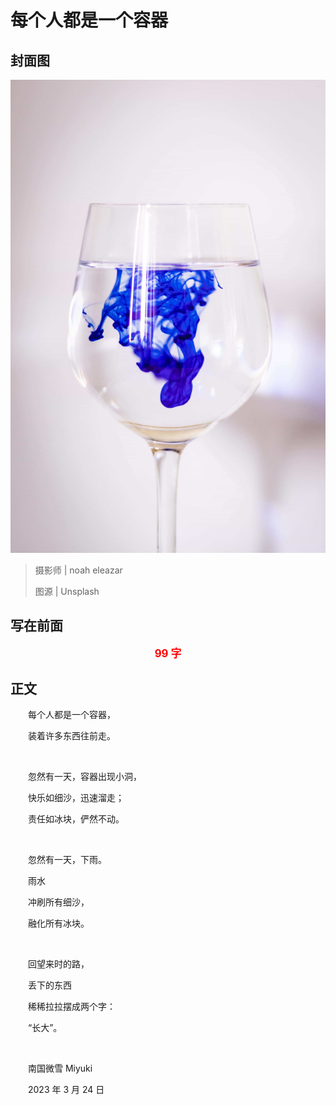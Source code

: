 # 每个人都是一个容器

## 封面图

![](https://raw.githubusercontent.com/TinySnow/GithubImageHosting/main/blog/articles/poems/noah-eleazar-MSkIfEPz86A-unsplash.jpg)

> 摄影师 | noah eleazar
>
> 图源 | Unsplash

## 写在前面

<p style="color:red; text-align:center; font-weight:bold; font-size:larger;">99 字</p>

## 正文

　　每个人都是一个容器，

　　装着许多东西往前走。

<br />

　　忽然有一天，容器出现小洞，

　　快乐如细沙，迅速溜走；

　　责任如冰块，俨然不动。

<br />

　　忽然有一天，下雨。

　　雨水

　　冲刷所有细沙，

　　融化所有冰块。

<br />

　　回望来时的路，

　　丢下的东西

　　稀稀拉拉摆成两个字：

　　“长大”。

<br />

　　南国微雪 Miyuki

　　2023 年 3 月 24 日